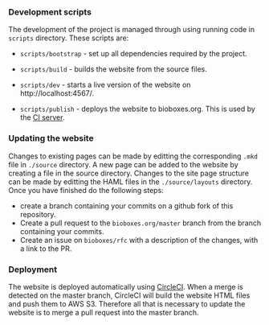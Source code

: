 ### Development scripts

The development of the project is managed through using running code in
`scripts` directory. These scripts are:

  * `scripts/bootstrap` - set up all dependencies required by the project.

  * `scripts/build` - builds the website from the source files.

  * `scripts/dev` - starts a live version of the website on http://localhost:4567/.

  * `scripts/publish` - deploys the website to bioboxes.org. This is used by
    the [CI server][ci].

### Updating the website

Changes to existing pages can be made by editting the corresponding `.mkd` file
in `./source` directory. A new page can be added to the website by creating a
file in the source directory. Changes to the site page structure can be made by
editting the HAML files in the `./source/layouts` directory. Once you have
finished do the following steps:

  * create a branch containing your commits on a github fork of this
    repository.
  * Create a pull request to the `bioboxes.org/master` branch from the branch
    containing your commits.
  * Create an issue on `bioboxes/rfc` with a description of the changes, with a
    link to the PR.

### Deployment

The website is deployed automatically using [CircleCI][ci]. When a merge is
detected on the master branch, CircleCI will build the website HTML files and
push them to AWS S3. Therefore all that is necessary to update the website is
to merge a pull request into the master branch.

[ci]: https://circleci.com/gh/bioboxes/bioboxes.org
[haml]: http://haml.info/
